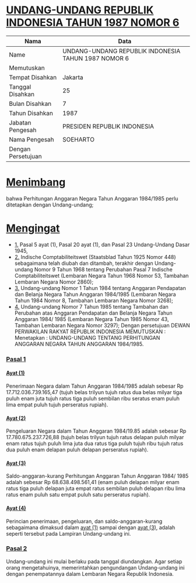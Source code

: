 # [UNDANG-UNDANG REPUBLIK INDONESIA TAHUN 1987 NOMOR 6](http://example.org/legal/document/uu/1987/6)

| Nama | Data |
| ------ | ----- |
|Name|UNDANG-UNDANG REPUBLIK INDONESIA TAHUN 1987 NOMOR 6|
|Memutuskan||
|Tempat Disahkan|Jakarta|
|Tanggal Disahkan|25|
|Bulan Disahkan|7|
|Tahun Disahkan|1987|
|Jabatan Pengesah|PRESIDEN REPUBLIK INDONESIA|
|Nama Pengesah|SOEHARTO|
|Dengan Persetujuan||
# [Menimbang](http://example.org/legal/document/uu/1987/6/menimbang)
bahwa Perhitungan Anggaran Negara Tahun Anggaran 1984/1985 perlu ditetapkan dengan Undang-undang;
# [Mengingat](http://example.org/legal/document/uu/1987/6/mengingat)

* [1.](http://example.org/legal/document/uu/1987/6/mengingat/point/0001) Pasal 5 ayat (1), Pasal 20 ayat (1), dan Pasal 23 Undang-Undang Dasar 1945,
* [2.](http://example.org/legal/document/uu/1987/6/mengingat/point/0002) Indische Comptabiliteitswet (Staatsblad Tahun 1925 Nomor 448) sebagaimana telah diubah dan ditambah, terakhir dengan Undang-undang Nomor 9 Tahun 1968 tentang Perubahan Pasal 7 Indische Comptabiliteitswet (Lembaran Negara Tahun 1968 Nomor 53, Tambahan Lembaran Negara Nomor 2860);
* [3.](http://example.org/legal/document/uu/1987/6/mengingat/point/0003) Undang-undang Nomor 1 Tahun 1984 tentang Anggaran Pendapatan dan Belanja Negara Tahun Anggaran 1984/1985 (Lembaran Negara Tahun 1984 Nomor 8, Tambahan Lembaran Negara Nomor 3268);
* [4.](http://example.org/legal/document/uu/1987/6/mengingat/point/0004) Undang-undang Nomor 7 Tahun 1985 tentang Tambahan dan Perubahan atas Anggaran Pendapatan dan Belanja Negara Tahun Anggaran 1984/ 1985 (Lembaran Negara Tahun 1985 Nomor 43, Tambahan Lembaran Negara Nomor 3297); Dengan persetujuan DEWAN PERWAKILAN RAKYAT REPUBLIK INDONESIA MEMUTUSKAN : Menetapkan : UNDANG-UNDANG TENTANG PERHITUNGAN ANGGARAN NEGARA TAHUN ANGGARAN 1984/1985.

### [Pasal 1](http://example.org/legal/document/uu/1987/6/pasal/0001)

#### [Ayat (1)](http://example.org/legal/document/uu/1987/6/pasal/0001/version/19870725/ayat/0001)
Penerimaan Negara dalam Tahun Anggaran 1984/1985 adalah sebesar Rp 17.712.036.739.165,47 (tujuh belas trilyun tujuh ratus dua belas milyar tiga puluh enam juta tujuh ratus tiga puluh sembilan ribu seratus enam puluh lima empat puluh tujuh perseratus rupiah).

#### [Ayat (2)](http://example.org/legal/document/uu/1987/6/pasal/0001/version/19870725/ayat/0002)
Pengeluaran Negara dalam Tahun Anggaran 1984/19.85 adalah sebesar Rp 17.780.675.237.726,88 (tujuh belas trilyun tujuh ratus delapan puluh milyar enam ratus tujuh puluh lima juta dua ratus tiga puluh tujuh ribu tujuh ratus dua puluh enam delapan puluh delapan perseratus rupiah).

#### [Ayat (3)](http://example.org/legal/document/uu/1987/6/pasal/0001/version/19870725/ayat/0003)
Saldo-anggaran-kurang Perhitungan Anggaran Tahun Anggaran 1984/ 1985 adalah sebesar Rp 68.638.498.561,41 (enam puluh delapan milyar enam ratus tiga puluh delapan juta empat ratus sembilan puluh delapan ribu lima ratus enam puluh satu empat puluh satu perseratus rupiah).

#### [Ayat (4)](http://example.org/legal/document/uu/1987/6/pasal/0001/version/19870725/ayat/0004)
Perincian penerimaan, pengeluaran, dan saldo-anggaran-kurang sebagaimana dimaksud dalam [ayat (1)](http://example.org/legal/document/uu/1987/6/pasal/0001/version/19870725/ayat/0001) sampai dengan [ayat (3)](http://example.org/legal/document/uu/1987/6/pasal/0001/version/19870725/ayat/0003), adalah seperti tersebut pada Lampiran Undang-undang ini.


### [Pasal 2](http://example.org/legal/document/uu/1987/6/pasal/0002)
Undang-undang ini mulai berlaku pada tanggal diundangkan. Agar setiap orang mengetahuinya, memerintahkan pengundangan Undang-undang ini dengan penempatannya dalam Lembaran Negara Republik Indonesia.
